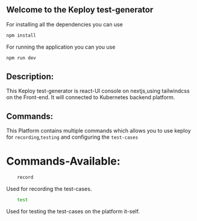 ## Welcome to the Keploy test-generator

For installing all the dependencies you can use
```bash
npm install
```

For running the application you can you use
```bash
npm run dev
```

## Description:
This Keploy test-generator is react-UI console on nextjs,using tailwindcss on the Front-end.
It will connected to Kubernetes backend platform.

## Commands:
This Platform contains multiple commands which allows you to use keploy for ``recording``,``testing`` and configuring the ``test-cases``

# Commands-Available:
```bash
    record
```
Used for recording the test-cases.
```bash
    test
```
Used for testing the test-cases on the platform it-self.